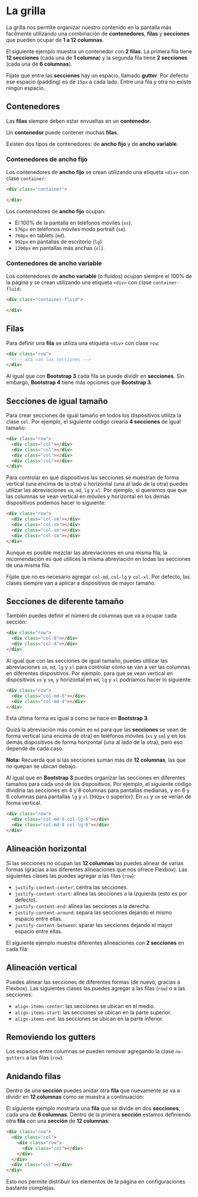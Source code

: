 # La grilla

La grilla nos permite organizar nuestro contenido en la pantalla más facilmente utilizando una combinación de **contenedores**, **filas** y **secciones** que pueden ocupar de **1 a 12 columnas**.

El siguiente ejemplo muestra un contenedor con **2 filas**. La primera fila tiene **12 secciones** (cada una de **1 columna**) y la segunda fila tiene **2 secciones** (cada una de **6 columnas**).

[](codepen://germanescobar/YEMaJO)

Fíjate que entre las **secciones** hay un espacio, llamado **gutter**. Por defecto ese espacio (padding) es de `15px` a cada lado. Entre una fila y otra no existe ningún espacio.

## Contenedores

Las **filas** siempre deben estar envueltas en un **contenedor**.

Un **contenedor** puede contener muchas **filas**.

Existen dos tipos de contenedores: de **ancho fijo** y de **ancho variable**.

### Contenedores de ancho fijo

Los contenedores de **ancho fijo** se crean utilizando una etiqueta `<div>` con clase `container`:

```html
<div class="container">

</div>
```

Los contenedores de **ancho fijo** ocupan:

* El 100% de la pantalla en teléfonos móviles (`xs`).
* `576px` en teléfonos móviles modo portrait (`sm`).
* `768px` en tablets (`md`).
* `992px` en pantallas de escritorio (`lg`).
* `1200px` en pantallas más anchas (`xl`).

### Contenedores de ancho variable

Los contenedores de **ancho variable** (o fluidos) ocupan siempre el 100% de la página y se crean utilizando una etiqueta `<div>` con clase `container-fluid`:

```html
<div class="container-fluid">

</div>
```

## Filas

Para definir una **fila** se utiliza una etiqueta `<div>` con clase `row`:

```html
<div class="row">
  <!-- acá van las secciones -->
</div>
```

Al igual que con **Bootstrap 3** cada fila se puede dividir en **secciones**. Sin embargo, **Bootstrap 4** tiene más opciones que **Bootstrap 3**.

## Secciones de igual tamaño

Para crear secciones de igual tamaño en todos los dispositivos utiliza la clase `col`. Por ejemplo, el siguiente código crearía **4 secciones** de igual tamaño:

```html
<div class="row">
  <div class="col"></div>
  <div class="col"></div>
  <div class="col"></div>
  <div class="col"></div>
</div>
```

Para controlar en qué dispositivos las secciones se muestran de forma vertical (una encima de la otra) u horizontal (una al lado de la otra) puedes utilizar las abreviaciones `sm`, `md`, `lg` y `xl`. Por ejemplo, si queremos que que las columnas se vean vertical en móviles y horizontal en los demás dispositivos podemos hacer lo siguiente:

```html
<div class="row">
  <div class="col-sm"></div>
  <div class="col-sm"></div>
  <div class="col-sm"></div>
  <div class="col-sm"></div>
</div>
```

Aunque es posible mezclar las abreviaciones en una misma fila, la recomendación es que utilices la misma abreviación en todas las secciones de una misma fila.

Fíjate que no es necesario agregar `col-md`, `col-lg` y `col-xl`. Por defecto, las clases siempre van a aplicar a dispositivos de mayor tamaño.

## Secciones de diferente tamaño

También puedes definir el número de columnas que va a ocupar cada sección:

```html
<div class="row">
  <div class="col-8"></div>
  <div class="col-4"></div>
</div>
```

Al igual que con las secciones de igual tamaño, puedes utilizar las abreviaciones `sm`, `md`, `lg` y `xl` para controlar cómo se van a ver las columnas en diferentes dispositivos. Por ejemplo, para que se vean vertical en dispositivos `xs` y `sm`, y horizontal en `md`, `lg` y `xl` podríamos hacer lo siguiente:

```html
<div class="row">
  <div class="col-md-8"></div>
  <div class="col-md-4"></div>
</div>
```

Esta última forma es igual a como se hace en **Bootstrap 3**.

Quizá la abreviación más común es `md` para que las **secciones** se vean de forma vertical (una encima de otra) en teléfonos móviles (`xs` y `sm`) y en los demás dispositivos de forma horizontal (una al lado de la otra), pero eso depende de cada caso.

**Nota:** Recuerda que si las secciones suman más de **12 columnas**, las que no quepan se ubican debajo.

Al igual que en **Bootstrap 3** puedes organizar las secciones en diferentes tamaños para cada uno de los dispositivos. Por ejemplo, el siguiente código dividiría las secciones en 4 y 8 columnas para pantallas medianas, y en 6 y 6 columnas para pantallas `lg` y `xl` (`992px` o superior). En `xs` y `sm` se verían de forma vertical.

```html
<div class="row">
  <div class="col-md-8 col-lg-6"></div>
  <div class="col-md-4 col-lg-6"></div>
</div>
```

## Alineación horizontal

Si las secciones no ocupan las **12 columnas** las puedes alinear de varias formas (gracias a las diferentes alineaciones que nos ofrece Flexbox). Las siguientes clases las puedes agregar a las filas (`row`):

* `justify-content-center`: centra las secciones.
* `justify-content-start`: alínea las secciones a la izquierda (esto es por defecto).
* `justify-content-end`: alínea las secciones a la derecha.
* `justify-content-around`: separa las secciones dejando el mismo espacio entre ellas.
* `justify-content-between`: sparar las secciones dejando el mayor espacio entre ellas.

El siguiente ejemplo muestra diferentes alineaciones con **2 secciones** en cada fila:

[](codepen://germanescobar/WXWKvP)

## Alineación vertical

Puedes alinear las secciones de diferentes formas (de nuevo, gracias a Flexbox). Las siguientes clases las puedes agregar a las filas (`row`) o a las secciones:

* `align-items-center`: las secciones se ubican en el medio.
* `align-items-start`: las secciones se ubican en la parte superior.
* `align-items-end`: las secciones se ubican en la parte inferior.

## Removiendo los gutters

Los espacios entre columnas se pueden remover agregando la clase `no-gutters` a las filas (`row`).

## Anidando filas

Dentro de una **sección** puedes anidar otra **fila** que nuevamente se va a dividir en **12 columnas** como se muestra a continuación:

[](codepen://germanescobar/MORBJw)

El siguiente ejemplo mostraría una **fila** que se divide en dos **secciones**, cada una de **6 columnas**. Dentro de la primera **sección** estamos definiendo otra **fila** con una **sección** de **12 columnas**:

```html
<div class="row">
  <div class="col">
    <div class="row">
      <div class="col"></div>
    </div>
  </div>
  <div class="col"></div>
</div>
```

Esto nos permite distribuir los elementos de la página en configuraciones bastante complejas.
